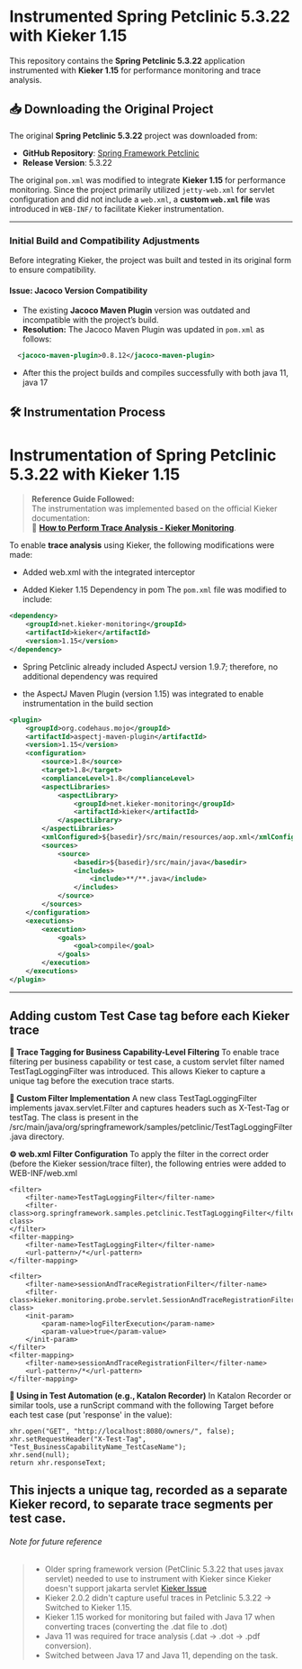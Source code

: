 # Instrumented Spring Petclinic 5.3.22 with Kieker 1.15

This repository contains the **Spring Petclinic 5.3.22** application instrumented with **Kieker 1.15** for performance monitoring and trace analysis.

## 📥 Downloading the Original Project
The original **Spring Petclinic 5.3.22** project was downloaded from:
- **GitHub Repository**: [Spring Framework Petclinic](https://github.com/spring-petclinic/spring-framework-petclinic)
- **Release Version**: 5.3.22

The original `pom.xml` was modified to integrate **Kieker 1.15** for performance monitoring.
Since the project primarily utilized `jetty-web.xml` for servlet configuration and did not include a `web.xml`, a **custom `web.xml` file** was introduced in `WEB-INF/` to facilitate Kieker instrumentation.

---
### **Initial Build and Compatibility Adjustments**
Before integrating Kieker, the project was built and tested in its original form to ensure compatibility.

#### **Issue: Jacoco Version Compatibility**
- The existing **Jacoco Maven Plugin** version was outdated and incompatible with the project’s build.
- **Resolution:** The Jacoco Maven Plugin was updated in `pom.xml` as follows:
```xml
  <jacoco-maven-plugin>0.8.12</jacoco-maven-plugin>
```
- After this the project builds and compiles successfully with both java 11, java 17

## 🛠 Instrumentation Process

# Instrumentation of Spring Petclinic 5.3.22 with Kieker 1.15

> **Reference Guide Followed:**  
> The instrumentation was implemented based on the official Kieker documentation:  
> 🔗 **[How to Perform Trace Analysis - Kieker Monitoring](https://kieker-monitoring.readthedocs.io/en/latest/tutorials/How-to-perform-Trace-Analysis.html#prerequisites)**.


To enable **trace analysis** using Kieker, the following modifications were made:

- Added web.xml with the integrated interceptor 

- Added Kieker 1.15 Dependency in pom
The `pom.xml` file was modified to include:
```xml
<dependency>
    <groupId>net.kieker-monitoring</groupId>
    <artifactId>kieker</artifactId>
    <version>1.15</version>
</dependency>
```

- Spring Petclinic already included AspectJ version 1.9.7; therefore, no additional dependency was required 

- the AspectJ Maven Plugin (version 1.15) was integrated to enable instrumentation in the build section

```xml
<plugin>
    <groupId>org.codehaus.mojo</groupId>
    <artifactId>aspectj-maven-plugin</artifactId>
    <version>1.15</version>
    <configuration>
        <source>1.8</source>
        <target>1.8</target>
        <complianceLevel>1.8</complianceLevel>
        <aspectLibraries>
            <aspectLibrary>
                <groupId>net.kieker-monitoring</groupId>
                <artifactId>kieker</artifactId>
            </aspectLibrary>
        </aspectLibraries>
        <xmlConfigured>${basedir}/src/main/resources/aop.xml</xmlConfigured>
        <sources>
            <source>
                <basedir>${basedir}/src/main/java</basedir>
                <includes>
                    <include>**/**.java</include>
                </includes>
            </source>
        </sources>
    </configuration>
    <executions>
        <execution>
            <goals>
                <goal>compile</goal>
            </goals>
        </execution>
    </executions>
</plugin>
```
---
## Adding custom Test Case tag before each Kieker trace
**📌 Trace Tagging for Business Capability-Level Filtering**
To enable trace filtering per business capability or test case, a custom servlet filter named TestTagLoggingFilter was introduced. This allows Kieker to capture a unique tag before the execution trace starts.

**🧩 Custom Filter Implementation**
A new class TestTagLoggingFilter implements javax.servlet.Filter and captures headers such as X-Test-Tag or testTag. The class is present in the /src/main/java/org/springframework/samples/petclinic/TestTagLoggingFilter.java directory.

**⚙️ web.xml Filter Configuration**
To apply the filter in the correct order (before the Kieker session/trace filter), the following entries were added to WEB-INF/web.xml
```
<filter>
    <filter-name>TestTagLoggingFilter</filter-name>
    <filter-class>org.springframework.samples.petclinic.TestTagLoggingFilter</filter-class>
</filter>
<filter-mapping>
    <filter-name>TestTagLoggingFilter</filter-name>
    <url-pattern>/*</url-pattern>
</filter-mapping>

<filter>
    <filter-name>sessionAndTraceRegistrationFilter</filter-name>
    <filter-class>kieker.monitoring.probe.servlet.SessionAndTraceRegistrationFilter</filter-class>
    <init-param>
        <param-name>logFilterExecution</param-name>
        <param-value>true</param-value>
    </init-param>
</filter>
<filter-mapping>
    <filter-name>sessionAndTraceRegistrationFilter</filter-name>
    <url-pattern>/*</url-pattern>
</filter-mapping>
```
**🧪 Using in Test Automation (e.g., Katalon Recorder)**
In Katalon Recorder or similar tools, use a runScript command with the following Target before each test case (put 'response' in the value):
```var xhr = new XMLHttpRequest(); 
xhr.open("GET", "http://localhost:8080/owners/", false); 
xhr.setRequestHeader("X-Test-Tag", "Test_BusinessCapabilityName_TestCaseName"); 
xhr.send(null); 
return xhr.responseText;
```
This injects a unique tag, recorded as a separate Kieker record, to separate trace segments per test case.
---
###### Note for future reference 

> - Older spring framework version (PetClinic 5.3.22 that uses javax servlet) needed to use to instrument with Kieker since Kieker doesn't support jakarta servlet [Kieker Issue](https://github.com/kieker-monitoring/kieker/issues/2840)
> - Kieker 2.0.2 didn't capture useful traces in Petclinic 5.3.22 → Switched to Kieker 1.15.
> - Kieker 1.15 worked for monitoring but failed with Java 17 when converting traces (converting the .dat file to .dot)
> - Java 11 was required for trace analysis (.dat → .dot → .pdf conversion).
> - Switched between Java 17 and Java 11, depending on the task.
